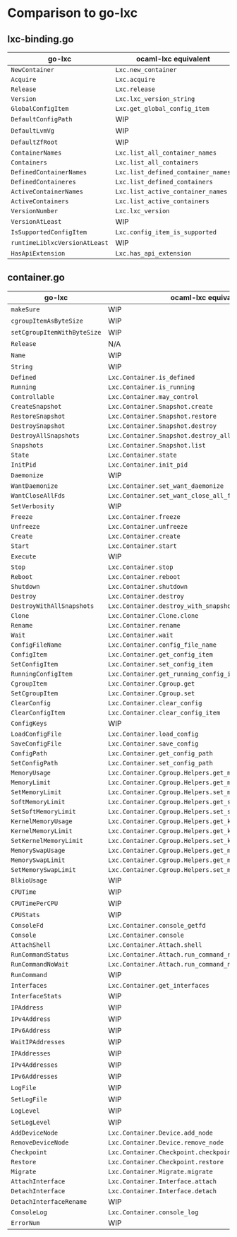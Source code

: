 # Comparison to go-lxc

## lxc-binding.go

| go-lxc                        | ocaml-lxc equivalent               |
| ----------------------------- | ---------------------------------- |
| `NewContainer`                | `Lxc.new_container`                |
| `Acquire`                     | `Lxc.acquire`                      |
| `Release`                     | `Lxc.release`                      |
| `Version`                     | `Lxc.lxc_version_string`           |
| `GlobalConfigItem`            | `Lxc.get_global_config_item`       |
| `DefaultConfigPath`           | WIP                                |
| `DefaultLvmVg`                | WIP                                |
| `DefaultZfRoot`               | WIP                                |
| `ContainerNames`              | `Lxc.list_all_container_names`     |
| `Containers`                  | `Lxc.list_all_containers`          |
| `DefinedContainerNames`       | `Lxc.list_defined_container_names` |
| `DefinedContaineres`          | `Lxc.list_defined_containers`      |
| `ActiveContainerNames`        | `Lxc.list_active_container_names`  |
| `ActiveContainers`            | `Lxc.list_active_containers`       |
| `VersionNumber`               | `Lxc.lxc_version`                  |
| `VersionAtLeast`              | WIP                                |
| `IsSupportedConfigItem`       | `Lxc.config_item_is_supported`     |
| `runtimeLiblxcVersionAtLeast` | WIP                                |
| `HasApiExtension`             | `Lxc.has_api_extension`            |

## container.go

| go-lxc                      | ocaml-lxc equivalent                                      |
| --------------------------- | --------------------------------------------------------- |
| `makeSure`                  | WIP                                                       |
| `cgroupItemAsByteSize`      | WIP                                                       |
| `setCgroupItemWithByteSize` | WIP                                                       |
| `Release`                   | N/A                                                       |
| `Name`                      | WIP                                                       |
| `String`                    | WIP                                                       |
| `Defined`                   | `Lxc.Container.is_defined`                                |
| `Running`                   | `Lxc.Container.is_running`                                |
| `Controllable`              | `Lxc.Container.may_control`                               |
| `CreateSnapshot`            | `Lxc.Container.Snapshot.create`                           |
| `RestoreSnapshot`           | `Lxc.Container.Snapshot.restore`                          |
| `DestroySnapshot`           | `Lxc.Container.Snapshot.destroy`                          |
| `DestroyAllSnapshots`       | `Lxc.Container.Snapshot.destroy_all`                      |
| `Snapshots`                 | `Lxc.Container.Snapshot.list`                             |
| `State`                     | `Lxc.Container.state`                                     |
| `InitPid`                   | `Lxc.Container.init_pid`                                  |
| `Daemonize`                 | WIP                                                       |
| `WantDaemonize`             | `Lxc.Container.set_want_daemonize`                        |
| `WantCloseAllFds`           | `Lxc.Container.set_want_close_all_fds`                    |
| `SetVerbosity`              | WIP                                                       |
| `Freeze`                    | `Lxc.Container.freeze`                                    |
| `Unfreeze`                  | `Lxc.Container.unfreeze`                                  |
| `Create`                    | `Lxc.Container.create`                                    |
| `Start`                     | `Lxc.Container.start`                                     |
| `Execute`                   | WIP                                                       |
| `Stop`                      | `Lxc.Container.stop`                                      |
| `Reboot`                    | `Lxc.Container.reboot`                                    |
| `Shutdown`                  | `Lxc.Container.shutdown`                                  |
| `Destroy`                   | `Lxc.Container.destroy`                                   |
| `DestroyWithAllSnapshots`   | `Lxc.Container.destroy_with_snapshots`                    |
| `Clone`                     | `Lxc.Container.Clone.clone`                               |
| `Rename`                    | `Lxc.Container.rename`                                    |
| `Wait`                      | `Lxc.Container.wait`                                      |
| `ConfigFileName`            | `Lxc.Container.config_file_name`                          |
| `ConfigItem`                | `Lxc.Container.get_config_item`                           |
| `SetConfigItem`             | `Lxc.Container.set_config_item`                           |
| `RunningConfigItem`         | `Lxc.Container.get_running_config_item`                   |
| `CgroupItem`                | `Lxc.Container.Cgroup.get`                                |
| `SetCgroupItem`             | `Lxc.Container.Cgroup.set`                                |
| `ClearConfig`               | `Lxc.Container.clear_config`                              |
| `ClearConfigItem`           | `Lxc.Container.clear_config_item`                         |
| `ConfigKeys`                | WIP                                                       |
| `LoadConfigFile`            | `Lxc.Container.load_config`                               |
| `SaveConfigFile`            | `Lxc.Container.save_config`                               |
| `ConfigPath`                | `Lxc.Container.get_config_path`                           |
| `SetConfigPath`             | `Lxc.Container.set_config_path`                           |
| `MemoryUsage`               | `Lxc.Container.Cgroup.Helpers.get_mem_usage_bytes`        |
| `MemoryLimit`               | `Lxc.Container.Cgroup.Helpers.get_mem_limit_bytes`        |
| `SetMemoryLimit`            | `Lxc.Container.Cgroup.Helpers.set_mem_limit_bytes`        |
| `SoftMemoryLimit`           | `Lxc.Container.Cgroup.Helpers.get_soft_mem_limit_bytes`   |
| `SetSoftMemoryLimit`        | `Lxc.Container.Cgroup.Helpers.set_soft_mem_limit_bytes`   |
| `KernelMemoryUsage`         | `Lxc.Container.Cgroup.Helpers.get_kernel_mem_usage_bytes` |
| `KernelMemoryLimit`         | `Lxc.Container.Cgroup.Helpers.get_kernel_mem_limit_bytes` |
| `SetKernelMemoryLimit`      | `Lxc.Container.Cgroup.Helpers.set_kernel_mem_limit_bytes` |
| `MemorySwapUsage`           | `Lxc.Container.Cgroup.Helpers.get_mem_swap_usage_bytes`   |
| `MemorySwapLimit`           | `Lxc.Container.Cgroup.Helpers.get_mem_swap_limit_bytes`   |
| `SetMemorySwapLimit`        | `Lxc.Container.Cgroup.Helpers.set_mem_swap_limit_bytes`   |
| `BlkioUsage`                | WIP                                                       |
| `CPUTime`                   | WIP                                                       |
| `CPUTimePerCPU`             | WIP                                                       |
| `CPUStats`                  | WIP                                                       |
| `ConsoleFd`                 | `Lxc.Container.console_getfd`                             |
| `Console`                   | `Lxc.Container.console`                                   |
| `AttachShell`               | `Lxc.Container.Attach.shell`                              |
| `RunCommandStatus`          | `Lxc.Container.Attach.run_command_ret_waitpid_status`     |
| `RunCommandNoWait`          | `Lxc.Container.Attach.run_command_no_wait`                |
| `RunCommand`                | WIP                                                       |
| `Interfaces`                | `Lxc.Container.get_interfaces`                            |
| `InterfaceStats`            | WIP                                                       |
| `IPAddress`                 | WIP                                                       |
| `IPv4Address`               | WIP                                                       |
| `IPv6Address`               | WIP                                                       |
| `WaitIPAddresses`           | WIP                                                       |
| `IPAddresses`               | WIP                                                       |
| `IPv4Addresses`             | WIP                                                       |
| `IPv6Addresses`             | WIP                                                       |
| `LogFile`                   | WIP                                                       |
| `SetLogFile`                | WIP                                                       |
| `LogLevel`                  | WIP                                                       |
| `SetLogLevel`               | WIP                                                       |
| `AddDeviceNode`             | `Lxc.Container.Device.add_node`                           |
| `RemoveDeviceNode`          | `Lxc.Container.Device.remove_node`                        |
| `Checkpoint`                | `Lxc.Container.Checkpoint.checkpoint`                     |
| `Restore`                   | `Lxc.Container.Checkpoint.restore`                        |
| `Migrate`                   | `Lxc.Container.Migrate.migrate`                           |
| `AttachInterface`           | `Lxc.Container.Interface.attach`                          |
| `DetachInterface`           | `Lxc.Container.Interface.detach`                          |
| `DetachInterfaceRename`     | WIP                                                       |
| `ConsoleLog`                | `Lxc.Container.console_log`                               |
| `ErrorNum`                  | WIP                                                       |
